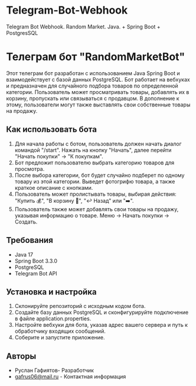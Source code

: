 # Telegram-Bot-Webhook
Telegram Bot Webhook. Random Market.  Java. + Spring Boot + PostgresSQL
# Телеграм бот "RandomMarketBot"

Этот телеграм бот разработан с использованием Java Spring Boot и взаимодействует с базой данных PostgreSQL. Бот работает на вебхуках и предназначен для случайного подбора товаров по определенной категории. Пользователь может просматривать товары, добавлять их в корзину, пропускать или связываться с продавцом. В дополнение к этому, пользователи могут также выставлять свои собственные товары на продажу.

## Как использовать бота

1. Для начала работы с ботом, пользователь должен начать диалог командой "/start". Нажать на кнопку "Начать", далее перейти "Начать покупки" -> "К покупкам".
2. Бот предложит пользователю выбрать категорию товаров для просмотра.
3. После выбора категории, бот будет случайно подберет по одному товару из этой категории. Выведет фотогрифю товара, а также краткое описание с кнопками.
4. Пользователь может пролистывать товары, выбирая действия: "Купить 💰", "В корзину 🛒", "↩️ Назад" или "➡️".
5. Пользователь также может добавлять свои товары на продажу, указывая информацию о товаре. Меню -> Начать покупки -> Создать.

## Требования

- Java 17
- Spring Boot 3.3.0
- PostgreSQL
- Telegram Bot API

## Установка и настройка

1. Склонируйте репозиторий с исходным кодом бота.
2. Создайте базу данных PostgreSQL и сконфигурируйте подключение в файле application.properties.
3. Настройте вебхуки для бота, указав адрес вашего сервера и путь к обработчику входящих сообщений.
4. Соберите и запустите приложение.

## Авторы

- Руслан Гафиятов- Разработчик
- gafrus06@mail.ru - Контактная информация




